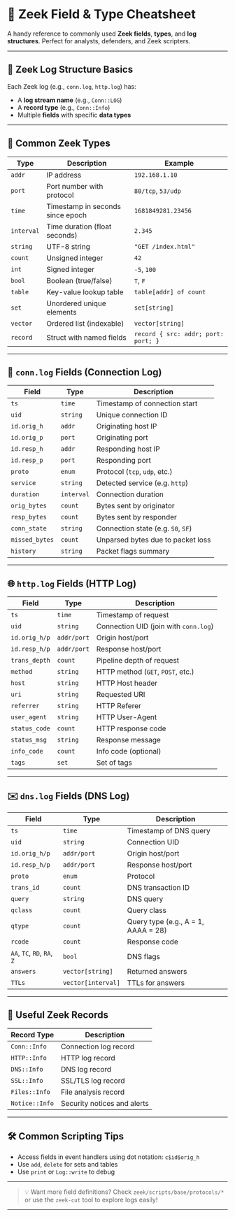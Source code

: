 # 📜 Zeek Field & Type Cheatsheet

A handy reference to commonly used **Zeek fields**, **types**, and **log structures**. Perfect for analysts, defenders, and Zeek scripters.

---

## 🧱 Zeek Log Structure Basics

Each Zeek log (e.g., `conn.log`, `http.log`) has:

- A **log stream name** (e.g., `Conn::LOG`)
- A **record type** (e.g., `Conn::Info`)
- Multiple **fields** with specific **data types**

---

## 🧩 Common Zeek Types

| Type            | Description                                           | Example                      |
|------------------|-------------------------------------------------------|------------------------------|
| `addr`           | IP address                                            | `192.168.1.10`               |
| `port`           | Port number with protocol                            | `80/tcp`, `53/udp`           |
| `time`           | Timestamp in seconds since epoch                     | `1681849281.23456`           |
| `interval`       | Time duration (float seconds)                        | `2.345`                      |
| `string`         | UTF-8 string                                          | `"GET /index.html"`          |
| `count`          | Unsigned integer                                     | `42`                         |
| `int`            | Signed integer                                       | `-5`, `100`                  |
| `bool`           | Boolean (true/false)                                 | `T`, `F`                     |
| `table`          | Key-value lookup table                               | `table[addr] of count`       |
| `set`            | Unordered unique elements                            | `set[string]`                |
| `vector`         | Ordered list (indexable)                             | `vector[string]`             |
| `record`         | Struct with named fields                             | `record { src: addr; port: port; }` |

---

## 📑 `conn.log` Fields (Connection Log)

| Field               | Type       | Description                          |
|---------------------|------------|--------------------------------------|
| `ts`                | `time`     | Timestamp of connection start        |
| `uid`               | `string`   | Unique connection ID                 |
| `id.orig_h`         | `addr`     | Originating host IP                  |
| `id.orig_p`         | `port`     | Originating port                     |
| `id.resp_h`         | `addr`     | Responding host IP                   |
| `id.resp_p`         | `port`     | Responding port                      |
| `proto`             | `enum`     | Protocol (`tcp`, `udp`, etc.)        |
| `service`           | `string`   | Detected service (e.g. `http`)       |
| `duration`          | `interval` | Connection duration                  |
| `orig_bytes`        | `count`    | Bytes sent by originator             |
| `resp_bytes`        | `count`    | Bytes sent by responder              |
| `conn_state`        | `string`   | Connection state (e.g. `S0`, `SF`)   |
| `missed_bytes`      | `count`    | Unparsed bytes due to packet loss    |
| `history`           | `string`   | Packet flags summary                 |

---

## 🌐 `http.log` Fields (HTTP Log)

| Field               | Type       | Description                              |
|---------------------|------------|------------------------------------------|
| `ts`                | `time`     | Timestamp of request                     |
| `uid`               | `string`   | Connection UID (join with `conn.log`)    |
| `id.orig_h/p`       | `addr/port`| Origin host/port                         |
| `id.resp_h/p`       | `addr/port`| Response host/port                       |
| `trans_depth`       | `count`    | Pipeline depth of request                |
| `method`            | `string`   | HTTP method (`GET`, `POST`, etc.)        |
| `host`              | `string`   | HTTP Host header                         |
| `uri`               | `string`   | Requested URI                            |
| `referrer`          | `string`   | HTTP Referer                             |
| `user_agent`        | `string`   | HTTP User-Agent                          |
| `status_code`       | `count`    | HTTP response code                       |
| `status_msg`        | `string`   | Response message                         |
| `info_code`         | `count`    | Info code (optional)                     |
| `tags`              | `set`      | Set of tags                              |

---

## ✉️ `dns.log` Fields (DNS Log)

| Field               | Type       | Description                           |
|---------------------|------------|---------------------------------------|
| `ts`                | `time`     | Timestamp of DNS query                |
| `uid`               | `string`   | Connection UID                        |
| `id.orig_h/p`       | `addr/port`| Origin host/port                      |
| `id.resp_h/p`       | `addr/port`| Response host/port                    |
| `proto`             | `enum`     | Protocol                              |
| `trans_id`          | `count`    | DNS transaction ID                    |
| `query`             | `string`   | DNS query                             |
| `qclass`            | `count`    | Query class                           |
| `qtype`             | `count`    | Query type (e.g., A = 1, AAAA = 28)   |
| `rcode`             | `count`    | Response code                         |
| `AA`, `TC`, `RD`, `RA`, `Z` | `bool` | DNS flags                       |
| `answers`           | `vector[string]` | Returned answers               |
| `TTLs`              | `vector[interval]` | TTLs for answers             |

---

## 📂 Useful Zeek Records

| Record Type        | Description                                |
|--------------------|--------------------------------------------|
| `Conn::Info`       | Connection log record                      |
| `HTTP::Info`       | HTTP log record                            |
| `DNS::Info`        | DNS log record                             |
| `SSL::Info`        | SSL/TLS log record                         |
| `Files::Info`      | File analysis record                       |
| `Notice::Info`     | Security notices and alerts                |

---

## 🛠️ Common Scripting Tips

- Access fields in event handlers using dot notation: `c$id$orig_h`
- Use `add`, `delete` for sets and tables
- Use `print` or `Log::write` to debug

---

> 💡 Want more field definitions? Check `zeek/scripts/base/protocols/*` or use the `zeek-cut` tool to explore logs easily!

---

